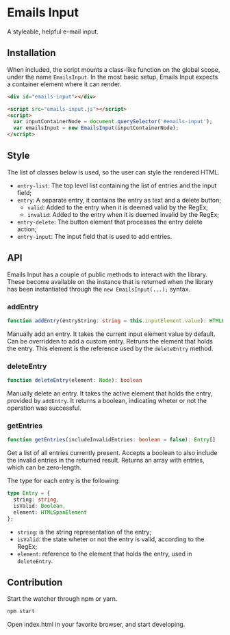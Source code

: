 # Emails Input
A styleable, helpful e-mail input.

## Installation

When included, the script mounts a class-like function on the global scope, under the name `EmailsInput`. In the most basic setup, Emails Input expects a container element where it can render.

```html
<div id="emails-input"></div>

<script src="emails-input.js"></script>
<script>
  var inputContainerNode = document.querySelector('#emails-input');
  var emailsInput = new EmailsInput(inputContainerNode);
</script>
```

## Style

The list of classes below is used, so the user can style the rendered HTML.

- `entry-list`: The top level list containing the list of entries and the input field;
- `entry`: A separate entry, it contains the entry as text and a delete button;
  - `valid`: Added to the entry when it is deemed valid by the RegEx;
  - `invalid`: Added to the entry when it is deemed invalid by the RegEx;
- `entry-delete`: The button element that processes the entry delete action;
- `entry-input`: The input field that is used to add entries.

## API

Emails Input has a couple of public methods to interact with the library. These become available on the instance that is returned when the library has been instantiated through the `new EmailsInput(...);` syntax.

### addEntry

```ts
function addEntry(entryString: string = this.inputElement.value): HTMLElement
```

Manually add an entry. It takes the current input element value by default. Can be overridden to add a custom entry. Retruns the element that holds the entry. This element is the reference used by the `deleteEntry` method.

### deleteEntry

```ts
function deleteEntry(element: Node): boolean
```

Manually delete an entry. It takes the active element that holds the entry, provided by `addEntry`. It returns a boolean, indicating wheter or not the operation was successful.

### getEntries

```ts
function getEntries(includeInvalidEntries: boolean = false): Entry[]
```

Get a list of all entries currently present. Accepts a boolean to also include the invalid entries in the returned result. Returns an array with entries, which can be zero-length.

The type for each entry is the following:

```ts
type Entry = {
  string: string,
  isValid: Boolean,
  element: HTMLSpanElement
};
```

- `string`: is the string representation of the entry;
- `isValid`: the state wheter or not the entry is valid, according to the RegEx;
- `element`: reference to the element that holds the entry, used in `deleteEntry`.

## Contribution

Start the watcher through npm or yarn.
```sh
npm start
```

Open index.html in your favorite browser, and start developing.